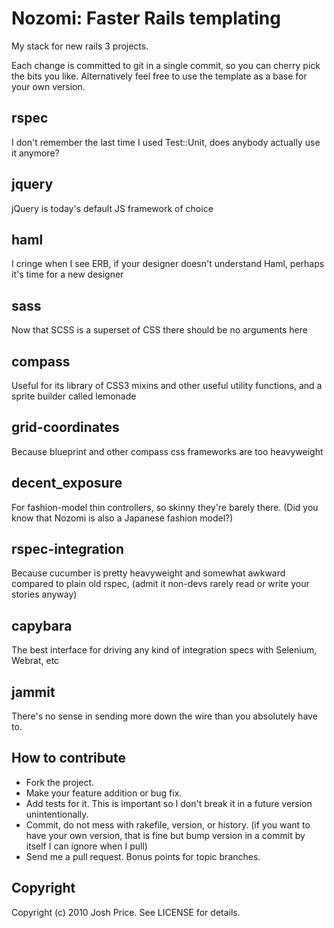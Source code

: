 Nozomi: Faster Rails templating
===============================

My stack for new rails 3 projects.

Each change is committed to git in a single commit, so you can cherry pick the bits you like. Alternatively feel free to use the template as a base for your own version. 



rspec
-----

I don't remember the last time I used Test::Unit, does anybody actually use it anymore?

jquery
------

jQuery is today's default JS framework of choice

haml
----

I cringe when I see ERB, if your designer doesn't understand Haml, perhaps it's time for a new designer

sass
----

Now that SCSS is a superset of CSS there should be no arguments here

compass
-------

Useful for its library of CSS3 mixins and other useful utility functions, and a sprite builder called lemonade

grid-coordinates
----------------

Because blueprint and other compass css frameworks are too heavyweight

decent_exposure
---------------

For fashion-model thin controllers, so skinny they're barely there. (Did you know that Nozomi is also a Japanese fashion model?)

rspec-integration
-----------------

Because cucumber is pretty heavyweight and somewhat awkward compared to plain old rspec, (admit it non-devs rarely read or write your stories anyway)

capybara
--------

The best interface for driving any kind of integration specs with Selenium, Webrat, etc

jammit
------

There's no sense in sending more down the wire than you absolutely have to.



How to contribute
-----------------

* Fork the project.
* Make your feature addition or bug fix.
* Add tests for it. This is important so I don't break it in a
  future version unintentionally.
* Commit, do not mess with rakefile, version, or history.
  (if you want to have your own version, that is fine but bump version in a commit by itself I can ignore when I pull)
* Send me a pull request. Bonus points for topic branches.

Copyright
---------

Copyright (c) 2010 Josh Price. See LICENSE for details.

